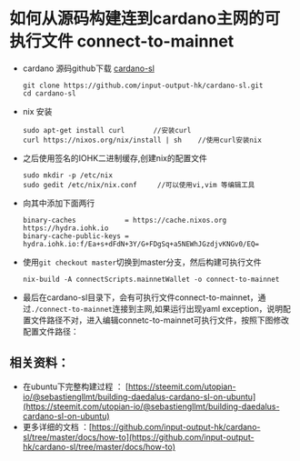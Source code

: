 # 如何从源码构建连到cardano主网的可执行文件 connect-to-mainnet

* cardano 源码github下载 [cardano-sl]( https://github.com/input-output-hk/cardano-sl.git)

  ```
  git clone https://github.com/input-output-hk/cardano-sl.git
  cd cardano-sl
  ```
* nix 安装   
  ```
  sudo apt-get install curl       //安装curl
  curl https://nixos.org/nix/install | sh    //使用curl安装nix
  ```
* 之后使用签名的IOHK二进制缓存,创建nix的配置文件
  ```
  sudo mkdir -p /etc/nix
  sudo gedit /etc/nix/nix.conf     //可以使用vi,vim 等编辑工具
  ```
* 向其中添加下面两行
  ```
  binary-caches            = https://cache.nixos.org https://hydra.iohk.io
  binary-cache-public-keys = hydra.iohk.io:f/Ea+s+dFdN+3Y/G+FDgSq+a5NEWhJGzdjvKNGv0/EQ=
  ```
* 使用`git checkout master`切换到master分支，然后构建可执行文件
  ```
  nix-build -A connectScripts.mainnetWallet -o connect-to-mainnet
  ```
* 最后在cardano-sl目录下，会有可执行文件connect-to-mainnet，通过`./connect-to-mainnet`连接到主网,如果运行出现yaml exception，说明配置文件路径不对，进入编辑connetc-to-mainnet可执行文件，按照下图修改配置文件路径：
  
  





## 相关资料：
* 在ubuntu下完整构建过程 ： [https://steemit.com/utopian-io/@sebastiengllmt/building-daedalus-cardano-sl-on-ubuntu](https://steemit.com/utopian-io/@sebastiengllmt/building-daedalus-cardano-sl-on-ubuntu)
* 更多详细的文档 ：[https://github.com/input-output-hk/cardano-sl/tree/master/docs/how-to](https://github.com/input-output-hk/cardano-sl/tree/master/docs/how-to)

